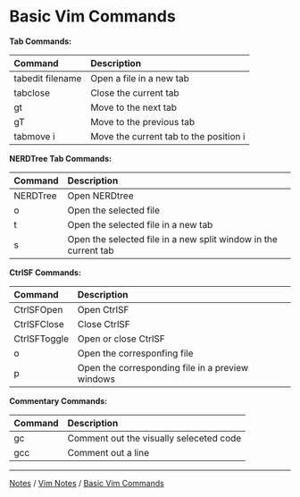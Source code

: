 # Basic Vim Commands

**Tab Commands:**

| Command | Description |
|:--------|:------------|
| tabedit filename | Open a file in a new tab |
| tabclose | Close the current tab |
| gt | Move to the next tab |
| gT | Move to the previous tab |
| tabmove i | Move the current tab to the position i |

**NERDTree Tab Commands:**

| Command | Description |
|:--------|:------------|
| NERDTree | Open NERDtree |
| o | Open the selected file |
| t | Open the selected file in a new tab |
| s | Open the selected file in a new split window in the current tab |

**CtrlSF Commands:**

| Command | Description |
|:--------|:------------|
| CtrlSFOpen | Open CtrlSF |
| CtrlSFClose | Close CtrlSF |
| CtrlSFToggle | Open or close CtrlSF |
| o | Open the corresponfing file |
| p | Open the corresponding file in a preview windows |

**Commentary Commands:**

| Command | Description |
|:--------|:------------|
| gc | Comment out the visually seleceted code |
| gcc | Comment out a line |

<hr style="height:1px;">

[Notes](../../index.md#notes) / [Vim Notes](../../index.md#vim-notes) / [Basic Vim Commands](#basic-vim-commands)
